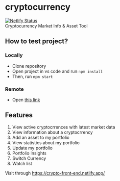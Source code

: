 # cryptocurrency
 [![Netlify Status](https://api.netlify.com/api/v1/badges/e7049bda-3557-4bef-af2a-f866f7634446/deploy-status)](https://app.netlify.com/sites/crypto-front-end/deploys)
<br/>
Cryptocurrency Market Info &amp; Asset Tool
##

## How to test project?
### Locally
- Clone repository
- Open project in vs code and run `npm install`
- Then, run `npm start`

### Remote
- Open [this link](https://crypto-front-end.netlify.app/)
## 

## Features

1. View active cryptocrrences with latest market data
2. View information about a cryptocrrency
3. Add an asset to my portfolio
4. View statistics about my portfolio
5. Update my portfolio
6. Portfolio Insights
7. Switch Currency
8. Watch list

 Visit through https://crypto-front-end.netlify.app/
